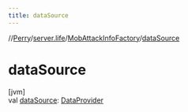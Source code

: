 ```yaml
---
title: dataSource
---
```

//[Perry](../../../index.html)/[server.life](../index.html)/[MobAttackInfoFactory](index.html)/[dataSource](data-source.html)



# dataSource



[jvm]\
val [dataSource](data-source.html): [DataProvider](../../provider/-data-provider/index.html)




